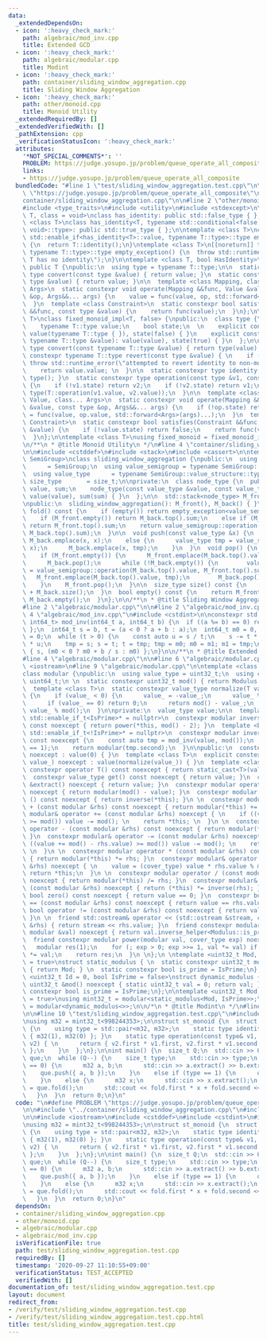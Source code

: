 ```yaml
---
data:
  _extendedDependsOn:
  - icon: ':heavy_check_mark:'
    path: algebraic/mod_inv.cpp
    title: Extended GCD
  - icon: ':heavy_check_mark:'
    path: algebraic/modular.cpp
    title: Modint
  - icon: ':heavy_check_mark:'
    path: container/sliding_window_aggregation.cpp
    title: Sliding Window Aggregation
  - icon: ':heavy_check_mark:'
    path: other/monoid.cpp
    title: Monoid Utility
  _extendedRequiredBy: []
  _extendedVerifiedWith: []
  _pathExtension: cpp
  _verificationStatusIcon: ':heavy_check_mark:'
  attributes:
    '*NOT_SPECIAL_COMMENTS*': ''
    PROBLEM: https://judge.yosupo.jp/problem/queue_operate_all_composite
    links:
    - https://judge.yosupo.jp/problem/queue_operate_all_composite
  bundledCode: "#line 1 \"test/sliding_window_aggregation.test.cpp\"\n\n#define PROBLEM\
    \ \"https://judge.yosupo.jp/problem/queue_operate_all_composite\"\n\n#line 2 \"\
    container/sliding_window_aggregation.cpp\"\n\n#line 2 \"other/monoid.cpp\"\n\n\
    #include <type_traits>\n#include <utility>\n#include <stdexcept>\n\ntemplate <class\
    \ T, class = void>\nclass has_identity: public std::false_type { };\n\ntemplate\
    \ <class T>\nclass has_identity<T, typename std::conditional<false, decltype(T::identity()),\
    \ void>::type>: public std::true_type { };\n\ntemplate <class T>\nconstexpr typename\
    \ std::enable_if<has_identity<T>::value, typename T::type>::type empty_exception()\
    \ {\n  return T::identity();\n}\ntemplate <class T>\n[[noreturn]] typename std::enable_if<!has_identity<T>::value,\
    \ typename T::type>::type empty_exception() {\n  throw std::runtime_error(\"type\
    \ T has no identity\");\n}\n\ntemplate <class T, bool HasIdentity>\nclass fixed_monoid_impl:\
    \ public T {\npublic:\n  using type = typename T::type;\n\n  static constexpr\
    \ type convert(const type &value) { return value; }\n  static constexpr type revert(const\
    \ type &value) { return value; }\n\n  template <class Mapping, class Value, class...\
    \ Args>\n  static constexpr void operate(Mapping &&func, Value &value, const type\
    \ &op, Args&&... args) {\n    value = func(value, op, std::forward<Args>(args)...);\n\
    \  }\n  template <class Constraint>\n  static constexpr bool satisfies(Constraint\
    \ &&func, const type &value) {\n    return func(value);\n  }\n};\n\ntemplate <class\
    \ T>\nclass fixed_monoid_impl<T, false> {\npublic:\n  class type {\n  public:\n\
    \    typename T::type value;\n    bool state;\n  \n    explicit constexpr type():\
    \ value(typename T::type { }), state(false) { }\n    explicit constexpr type(const\
    \ typename T::type &value): value(value), state(true) { }\n  };\n\n  static constexpr\
    \ type convert(const typename T::type &value) { return type(value); }\n  static\
    \ constexpr typename T::type revert(const type &value) { \n    if (!value.state)\
    \ throw std::runtime_error(\"attempted to revert identity to non-monoid\"); \n\
    \    return value.value; \n  }\n\n  static constexpr type identity() { return\
    \ type(); }\n  static constexpr type operation(const type &v1, const type &v2)\
    \ {\n    if (!v1.state) return v2;\n    if (!v2.state) return v1;\n    return\
    \ type(T::operation(v1.value, v2.value));\n  }\n\n  template <class Mapping, class\
    \ Value, class... Args>\n  static constexpr void operate(Mapping &&func, Value\
    \ &value, const type &op, Args&&... args) {\n    if (!op.state) return;\n    value\
    \ = func(value, op.value, std::forward<Args>(args)...);\n  }\n  template <class\
    \ Constraint>\n  static constexpr bool satisfies(Constraint &&func, const type\
    \ &value) {\n    if (!value.state) return false;\n    return func(value.value);\n\
    \  }\n};\n\ntemplate <class T>\nusing fixed_monoid = fixed_monoid_impl<T, has_identity<T>::value>;\n\
    \n/**\n * @title Monoid Utility\n */\n#line 4 \"container/sliding_window_aggregation.cpp\"\
    \n\n#include <cstddef>\n#include <stack>\n#include <cassert>\n\ntemplate <class\
    \ SemiGroup>\nclass sliding_window_aggregation {\npublic:\n  using structure \
    \      = SemiGroup;\n  using value_semigroup = typename SemiGroup::value_structure;\n\
    \  using value_type      = typename SemiGroup::value_structure::type;\n  using\
    \ size_type       = size_t;\n\nprivate:\n  class node_type {\n  public:\n    value_type\
    \ value, sum;\n    node_type(const value_type &value, const value_type &sum):\
    \ value(value), sum(sum) { }\n  };\n\n  std::stack<node_type> M_front, M_back;\n\
    \npublic:\n  sliding_window_aggregation(): M_front(), M_back() { }\n\n  value_type\
    \ fold() const {\n    if (empty()) return empty_exception<value_semigroup>();\n\
    \    if (M_front.empty()) return M_back.top().sum;\n    else if (M_back.empty())\
    \ return M_front.top().sum;\n    return value_semigroup::operation(M_front.top().sum,\
    \ M_back.top().sum);\n  }\n\n  void push(const value_type &x) {\n    if (M_back.empty())\
    \ M_back.emplace(x, x);\n    else {\n      value_type tmp = value_semigroup::operation(M_back.top().sum,\
    \ x);\n      M_back.emplace(x, tmp);\n    }\n  }\n  void pop() {\n    assert(!empty());\n\
    \    if (M_front.empty()) {\n      M_front.emplace(M_back.top().value, M_back.top().value);\n\
    \      M_back.pop();\n      while (!M_back.empty()) {\n        value_type tmp\
    \ = value_semigroup::operation(M_back.top().value, M_front.top().sum);\n     \
    \   M_front.emplace(M_back.top().value, tmp);\n        M_back.pop();\n      }\n\
    \    }\n    M_front.pop();\n  }\n\n  size_type size() const {\n    return M_front.size()\
    \ + M_back.size();\n  }\n  bool empty() const {\n    return M_front.empty() &&\
    \ M_back.empty();\n  }\n};\n\n/**\n * @title Sliding Window Aggregation\n */\n\
    #line 2 \"algebraic/modular.cpp\"\n\n#line 2 \"algebraic/mod_inv.cpp\"\n\n#line\
    \ 4 \"algebraic/mod_inv.cpp\"\n#include <cstdint>\n\nconstexpr std::pair<int64_t,\
    \ int64_t> mod_inv(int64_t a, int64_t b) {\n  if ((a %= b) == 0) return { b, 0\
    \ };\n  int64_t s = b, t = (a < 0 ? a + b : a);\n  int64_t m0 = 0, m1 = 1, tmp\
    \ = 0;\n  while (t > 0) {\n    const auto u = s / t;\n    s -= t * u; m0 -= m1\
    \ * u;\n    tmp = s; s = t; t = tmp; tmp = m0; m0 = m1; m1 = tmp;\n  }\n  return\
    \ { s, (m0 < 0 ? m0 + b / s : m0) };\n}\n\n/**\n * @title Extended GCD\n */\n\
    #line 4 \"algebraic/modular.cpp\"\n\n#line 6 \"algebraic/modular.cpp\"\n#include\
    \ <iostream>\n#line 9 \"algebraic/modular.cpp\"\n\ntemplate <class Modulus>\n\
    class modular {\npublic:\n  using value_type = uint32_t;\n  using cover_type =\
    \ uint64_t;\n \n  static constexpr uint32_t mod() { return Modulus::mod(); }\n\
    \  template <class T>\n  static constexpr value_type normalize(T value_) noexcept\
    \ {\n    if (value_ < 0) {\n      value_ = -value_;\n      value_ %= mod();\n\
    \      if (value_ == 0) return 0;\n      return mod() - value_;\n    }\n    return\
    \ value_ % mod();\n  }\n\nprivate:\n  value_type value;\n\n  template <bool IsPrime,\
    \ std::enable_if_t<IsPrime>* = nullptr>\n  constexpr modular inverse_helper()\
    \ const noexcept { return power(*this, mod() - 2); }\n  template <bool IsPrime,\
    \ std::enable_if_t<!IsPrime>* = nullptr>\n  constexpr modular inverse_helper()\
    \ const noexcept {\n    const auto tmp = mod_inv(value, mod());\n    assert(tmp.first\
    \ == 1);\n    return modular(tmp.second);\n  }\n\npublic:\n  constexpr modular()\
    \ noexcept : value(0) { }\n  template <class T>\n  explicit constexpr modular(T\
    \ value_) noexcept : value(normalize(value_)) { }\n  template <class T>\n  explicit\
    \ constexpr operator T() const noexcept { return static_cast<T>(value); }\n \n\
    \  constexpr value_type get() const noexcept { return value; }\n  constexpr value_type\
    \ &extract() noexcept { return value; }\n  constexpr modular operator - () const\
    \ noexcept { return modular(mod() - value); }\n  constexpr modular operator ~\
    \ () const noexcept { return inverse(*this); }\n \n  constexpr modular operator\
    \ + (const modular &rhs) const noexcept { return modular(*this) += rhs; }\n  constexpr\
    \ modular& operator += (const modular &rhs) noexcept { \n    if ((value += rhs.value)\
    \ >= mod()) value -= mod(); \n    return *this; \n  }\n \n  constexpr modular\
    \ operator - (const modular &rhs) const noexcept { return modular(*this) -= rhs;\
    \ }\n  constexpr modular& operator -= (const modular &rhs) noexcept { \n    if\
    \ ((value += mod() - rhs.value) >= mod()) value -= mod(); \n    return *this;\
    \ \n  }\n \n  constexpr modular operator * (const modular &rhs) const noexcept\
    \ { return modular(*this) *= rhs; }\n  constexpr modular& operator *= (const modular\
    \ &rhs) noexcept { \n    value = (cover_type) value * rhs.value % mod();\n   \
    \ return *this;\n  }\n \n  constexpr modular operator / (const modular &rhs) const\
    \ noexcept { return modular(*this) /= rhs; }\n  constexpr modular& operator /=\
    \ (const modular &rhs) noexcept { return (*this) *= inverse(rhs); }\n \n  constexpr\
    \ bool zero() const noexcept { return value == 0; }\n  constexpr bool operator\
    \ == (const modular &rhs) const noexcept { return value == rhs.value; }\n  constexpr\
    \ bool operator != (const modular &rhs) const noexcept { return value != rhs.value;\
    \ }\n \n  friend std::ostream& operator << (std::ostream &stream, const modular\
    \ &rhs) { return stream << rhs.value; }\n  friend constexpr modular inverse(const\
    \ modular &val) noexcept { return val.inverse_helper<Modulus::is_prime>(); }\n\
    \  friend constexpr modular power(modular val, cover_type exp) noexcept { \n \
    \   modular res(1);\n    for (; exp > 0; exp >>= 1, val *= val) if (exp & 1) res\
    \ *= val;\n    return res;\n  }\n \n};\n \ntemplate <uint32_t Mod, bool IsPrime\
    \ = true>\nstruct static_modulus { \n  static constexpr uint32_t mod() noexcept\
    \ { return Mod; } \n  static constexpr bool is_prime = IsPrime;\n};\n\ntemplate\
    \ <uint32_t Id = 0, bool IsPrime = false>\nstruct dynamic_modulus {\n  static\
    \ uint32_t &mod() noexcept { static uint32_t val = 0; return val; }\n  static\
    \ constexpr bool is_prime = IsPrime;\n};\n\ntemplate <uint32_t Mod, bool IsPrime\
    \ = true>\nusing mint32_t = modular<static_modulus<Mod, IsPrime>>;\nusing rmint32_t\
    \ = modular<dynamic_modulus<>>;\n\n/*\n * @title Modint\n */\n#line 6 \"test/sliding_window_aggregation.test.cpp\"\
    \n\n#line 10 \"test/sliding_window_aggregation.test.cpp\"\n#include <vector>\n\
    \nusing m32 = mint32_t<998244353>;\n\nstruct st_monoid {\n  struct value_structure\
    \ {\n    using type = std::pair<m32, m32>;\n    static type identity() { return\
    \ { m32(1), m32(0) }; }\n    static type operation(const type& v1, const type&\
    \ v2) { \n      return { v2.first * v1.first, v2.first * v1.second + v2.second\
    \ };\n    }\n  };\n};\n\nint main() {\n  size_t Q;\n  std::cin >> Q;\n  sliding_window_aggregation<st_monoid>\
    \ que;\n  while (Q--) {\n    size_t type;\n    std::cin >> type;\n    if (type\
    \ == 0) {\n      m32 a, b;\n      std::cin >> a.extract() >> b.extract();\n  \
    \    que.push({ a, b });\n    }\n    else if (type == 1) {\n      que.pop();\n\
    \    }\n    else {\n      m32 x;\n      std::cin >> x.extract();\n      auto fold\
    \ = que.fold();\n      std::cout << fold.first * x + fold.second << '\\n';\n \
    \   }\n  }\n  return 0;\n}\n"
  code: "\n#define PROBLEM \"https://judge.yosupo.jp/problem/queue_operate_all_composite\"\
    \n\n#include \"../container/sliding_window_aggregation.cpp\"\n#include \"../algebraic/modular.cpp\"\
    \n\n#include <iostream>\n#include <cstddef>\n#include <cstdint>\n#include <vector>\n\
    \nusing m32 = mint32_t<998244353>;\n\nstruct st_monoid {\n  struct value_structure\
    \ {\n    using type = std::pair<m32, m32>;\n    static type identity() { return\
    \ { m32(1), m32(0) }; }\n    static type operation(const type& v1, const type&\
    \ v2) { \n      return { v2.first * v1.first, v2.first * v1.second + v2.second\
    \ };\n    }\n  };\n};\n\nint main() {\n  size_t Q;\n  std::cin >> Q;\n  sliding_window_aggregation<st_monoid>\
    \ que;\n  while (Q--) {\n    size_t type;\n    std::cin >> type;\n    if (type\
    \ == 0) {\n      m32 a, b;\n      std::cin >> a.extract() >> b.extract();\n  \
    \    que.push({ a, b });\n    }\n    else if (type == 1) {\n      que.pop();\n\
    \    }\n    else {\n      m32 x;\n      std::cin >> x.extract();\n      auto fold\
    \ = que.fold();\n      std::cout << fold.first * x + fold.second << '\\n';\n \
    \   }\n  }\n  return 0;\n}\n"
  dependsOn:
  - container/sliding_window_aggregation.cpp
  - other/monoid.cpp
  - algebraic/modular.cpp
  - algebraic/mod_inv.cpp
  isVerificationFile: true
  path: test/sliding_window_aggregation.test.cpp
  requiredBy: []
  timestamp: '2020-09-27 11:10:55+09:00'
  verificationStatus: TEST_ACCEPTED
  verifiedWith: []
documentation_of: test/sliding_window_aggregation.test.cpp
layout: document
redirect_from:
- /verify/test/sliding_window_aggregation.test.cpp
- /verify/test/sliding_window_aggregation.test.cpp.html
title: test/sliding_window_aggregation.test.cpp
---
```

